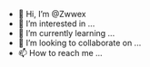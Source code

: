 - 👋 Hi, I’m @Zwwex
- 👀 I’m interested in ...
- 🌱 I’m currently learning ...
- 💞️ I’m looking to collaborate on ...
- 📫 How to reach me ...

<!---
Zwwex/Zwwex is a ✨ special ✨ repository because its `README.md` (this file) appears on your GitHub profile.
You can click the Preview link to take a look at your changes.
--->

